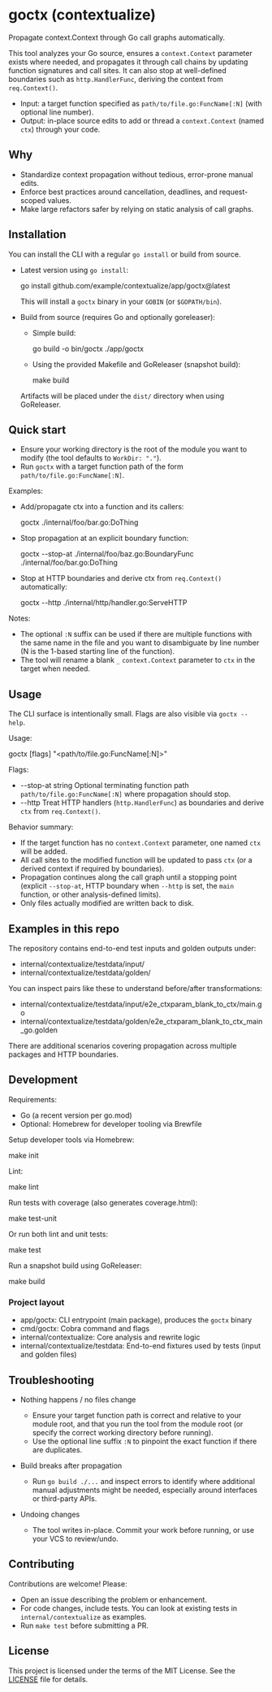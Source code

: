 # goctx (contextualize)

Propagate context.Context through Go call graphs automatically.

This tool analyzes your Go source, ensures a `context.Context` parameter exists where needed, and propagates it through call chains by updating function signatures and call sites. It can also stop at well-defined boundaries such as `http.HandlerFunc`, deriving the context from `req.Context()`.

- Input: a target function specified as `path/to/file.go:FuncName[:N]` (with optional line number).
- Output: in-place source edits to add or thread a `context.Context` (named `ctx`) through your code.

## Why

- Standardize context propagation without tedious, error-prone manual edits.
- Enforce best practices around cancellation, deadlines, and request-scoped values.
- Make large refactors safer by relying on static analysis of call graphs.

## Installation

You can install the CLI with a regular `go install` or build from source.

- Latest version using `go install`:

  go install github.com/example/contextualize/app/goctx@latest

  This will install a `goctx` binary in your `GOBIN` (or `$GOPATH/bin`).

- Build from source (requires Go and optionally goreleaser):

  - Simple build:

    go build -o bin/goctx ./app/goctx

  - Using the provided Makefile and GoReleaser (snapshot build):

    make build

  Artifacts will be placed under the `dist/` directory when using GoReleaser.

## Quick start

- Ensure your working directory is the root of the module you want to modify (the tool defaults to `WorkDir: "."`).
- Run `goctx` with a target function path of the form `path/to/file.go:FuncName[:N]`.

Examples:

- Add/propagate ctx into a function and its callers:

  goctx ./internal/foo/bar.go:DoThing

- Stop propagation at an explicit boundary function:

  goctx --stop-at ./internal/foo/baz.go:BoundaryFunc ./internal/foo/bar.go:DoThing

- Stop at HTTP boundaries and derive ctx from `req.Context()` automatically:

  goctx --http ./internal/http/handler.go:ServeHTTP

Notes:
- The optional `:N` suffix can be used if there are multiple functions with the same name in the file and you want to disambiguate by line number (N is the 1-based starting line of the function).
- The tool will rename a blank `_` `context.Context` parameter to `ctx` in the target when needed.

## Usage

The CLI surface is intentionally small. Flags are also visible via `goctx --help`.

Usage:

  goctx [flags] "<path/to/file.go:FuncName[:N]>"

Flags:
- --stop-at string
  Optional terminating function path `path/to/file.go:FuncName[:N]` where propagation should stop.
- --http
  Treat HTTP handlers (`http.HandlerFunc`) as boundaries and derive `ctx` from `req.Context()`.

Behavior summary:
- If the target function has no `context.Context` parameter, one named `ctx` will be added.
- All call sites to the modified function will be updated to pass `ctx` (or a derived context if required by boundaries).
- Propagation continues along the call graph until a stopping point (explicit `--stop-at`, HTTP boundary when `--http` is set, the `main` function, or other analysis-defined limits).
- Only files actually modified are written back to disk.

## Examples in this repo

The repository contains end-to-end test inputs and golden outputs under:
- internal/contextualize/testdata/input/
- internal/contextualize/testdata/golden/

You can inspect pairs like these to understand before/after transformations:
- internal/contextualize/testdata/input/e2e_ctxparam_blank_to_ctx/main.go
- internal/contextualize/testdata/golden/e2e_ctxparam_blank_to_ctx_main_go.golden

There are additional scenarios covering propagation across multiple packages and HTTP boundaries.

## Development

Requirements:
- Go (a recent version per go.mod)
- Optional: Homebrew for developer tooling via Brewfile

Setup developer tools via Homebrew:

  make init

Lint:

  make lint

Run tests with coverage (also generates coverage.html):

  make test-unit

Or run both lint and unit tests:

  make test

Run a snapshot build using GoReleaser:

  make build

### Project layout

- app/goctx: CLI entrypoint (main package), produces the `goctx` binary
- cmd/goctx: Cobra command and flags
- internal/contextualize: Core analysis and rewrite logic
- internal/contextualize/testdata: End-to-end fixtures used by tests (input and golden files)

## Troubleshooting

- Nothing happens / no files change
  - Ensure your target function path is correct and relative to your module root, and that you run the tool from the module root (or specify the correct working directory before running).
  - Use the optional line suffix `:N` to pinpoint the exact function if there are duplicates.

- Build breaks after propagation
  - Run `go build ./...` and inspect errors to identify where additional manual adjustments might be needed, especially around interfaces or third-party APIs.

- Undoing changes
  - The tool writes in-place. Commit your work before running, or use your VCS to review/undo.

## Contributing

Contributions are welcome! Please:
- Open an issue describing the problem or enhancement.
- For code changes, include tests. You can look at existing tests in `internal/contextualize` as examples.
- Run `make test` before submitting a PR.

## License

This project is licensed under the terms of the MIT License. See the [LICENSE](LICENSE) file for details.
